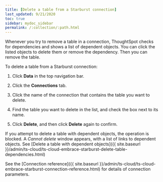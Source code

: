 ```yaml
---
title: [Delete a table from a Starburst connection]
last_updated: 9/21/2020
toc: true
sidebar: mydoc_sidebar
permalink: /:collection/:path.html
---
```


Whenever you try to remove a table in a connection, ThoughtSpot checks for dependencies and shows a list of dependent objects. You can click the listed objects to delete them or remove the dependency. Then you can remove the table.

To delete a table from a Starburst connection:

1. Click **Data** in the top navigation bar.

2. Click the **Connections** tab.

3. Click the name of the connection that contains the table you want to delete.

4. Find the table you want to delete in the list, and check the box next to its name.

5. Click **Delete**, and then click **Delete** again to confirm.

If you attempt to delete a table with dependent objects, the operation is blocked. A *Cannot delete* window appears, with a list of links to dependent objects. See [Delete a table with dependent objects]({{ site.baseurl }}/admin/ts-cloud/ts-cloud-embrace-starburst-delete-table-dependencies.html)

See the [Connection reference]({{ site.baseurl }}/admin/ts-cloud/ts-cloud-embrace-starburst-connection-reference.html) for details of connection parameters.
